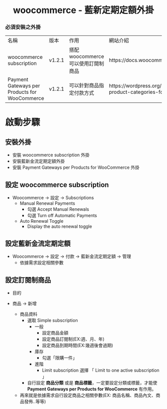 <h1 align="center">woocommerce - 藍新定期定額外掛</h1>

### 必須安裝之外掛
<table>
    <tr>
        <td>名稱</td>
        <td>版本</td>
        <td>作用</td>
        <td>網站介紹</td>
    </tr>
    <tr>
        <td>woocommerce subscription</td>
        <td>v1.2.1</td>
        <td>搭配 woocommerce 可以使用訂閱制商品</td>
        <td>https://docs.woocommerce.com/document/subscriptions/</td>
    </tr>
    <tr>
        <td>Payment Gateways per Products for WooCommerce</td>
        <td>v1.2.1</td>
        <td>可以針對商品指定付款方式</td>
        <td>https://wordpress.org/plugins/payment-gateways-per-product-categories-for-woocommerce/</td>
    </tr>
</table>

# 啟動步驟
## 安裝外掛
* 安裝 woocommerce subscription 外掛
* 安裝藍新金流定期定額外掛
* 安裝 Payment Gateways per Products for WooCommerce 外掛

## 設定 woocommerce subscription
* Woocommerce -> 設定 -> Subscriptions
    * Manual Renewal Payments
        * 勾選 Accept Manual Renewals
        * 勾選 Turn off Automatic Payments
    * Auto Renewal Toggle
        * Display the auto renewal toggle 
        
## 設定藍新金流定期定額
* Woocommerce -> 設定 -> 付款 -> 藍新金流定期定額 -> 管理
    * 依據需求設定相關參數
    
## 設定訂閱制商品
* 目的

* 商品 -> 新增
    * 商品資料
        * 選取 Simple subscription
            * 一般
                * 設定商品金額
                * 設定商品訂閱制(EX:週、月、年)
                * 設定商品到期時間(EX:幾週後會過期)
            * 庫存
                * 勾選「限購一件」
            * 進階
                * Limit subscription 選擇 「 Limit to one active subscription 」
         * 自行設定 __商品分類__ 或是 __商品標籤__，一定要設定分類或標籤，才能使 __Payment Gateways per Products for WooCommerce__ 有作用。
    * 再來就是依據需求自行設定商品之相關參數(EX: 商品名稱、商品內文、商品發佈..等等)
    
